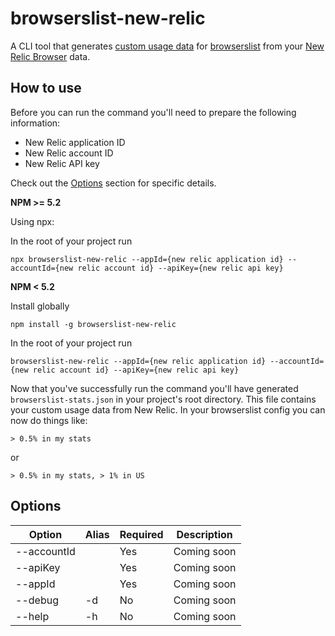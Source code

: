 # browserslist-new-relic

A CLI tool that generates [custom usage data](https://github.com/browserslist/browserslist#custom-usage-data) for
[browserslist](https://github.com/browserslist/browserslist) from your
[New Relic Browser](https://newrelic.com/products/browser-monitoring) data.

## How to use

Before you can run the command you'll need to prepare the following information:

- New Relic application ID
- New Relic account ID
- New Relic API key

Check out the [Options](#options) section for specific details.

__NPM >= 5.2__

Using npx:

In the root of your project run
```
npx browserslist-new-relic --appId={new relic application id} --accountId={new relic account id} --apiKey={new relic api key}
```

__NPM < 5.2__

Install globally
```
npm install -g browserslist-new-relic
```

In the root of your project run
```
browserslist-new-relic --appId={new relic application id} --accountId={new relic account id} --apiKey={new relic api key}
```

Now that you've successfully run the command you'll have generated `browserslist-stats.json` in your project's root
directory. This file contains your custom usage data from New Relic. In your browserslist config you can now do things like:
```
> 0.5% in my stats
```

or
```
> 0.5% in my stats, > 1% in US
```

## Options

| Option | Alias | Required | Description |
|---|---|---|---|
| --accountId | | Yes | Coming soon |
| --apiKey | | Yes | Coming soon |
| --appId | | Yes | Coming soon |
| --debug | -d | No | Coming soon |
| --help | -h | No | Coming soon |
